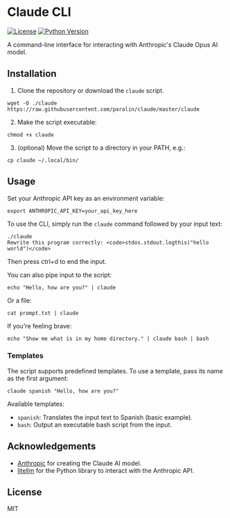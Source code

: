 # Claude CLI

[![License](https://img.shields.io/badge/license-MIT-blue.svg)](https://opensource.org/licenses/MIT)
[![Python Version](https://img.shields.io/badge/python-3.6%2B-blue)](https://www.python.org/downloads/)

A command-line interface for interacting with Anthropic's Claude Opus AI model.

## Installation

1. Clone the repository or download the `claude` script.

```
wget -O ./claude https://raw.githubusercontent.com/paralin/claude/master/claude
```

2. Make the script executable:

```
chmod +x claude
```

3. (optional) Move the script to a directory in your PATH, e.g.:

```
cp claude ~/.local/bin/
```

## Usage

Set your Anthropic API key as an environment variable:

```
export ANTHROPIC_API_KEY=your_api_key_here
```

To use the CLI, simply run the `claude` command followed by your input text:

```
./claude
Rewrite this program correctly: <code>stdos.stdout.logthis("hello world")</code>
```

Then press ctrl+d to end the input.

You can also pipe input to the script:

```
echo "Hello, how are you?" | claude
```

Or a file:

```
cat prompt.txt | claude
```

If you're feeling brave:

```
echo "Show me what is in my home directory." | claude bash | bash
```


### Templates

The script supports predefined templates. To use a template, pass its name as the first argument:

```
claude spanish "Hello, how are you?"
```

Available templates:

- `spanish`: Translates the input text to Spanish (basic example).
- `bash`: Output an executable bash script from the input.

## Acknowledgements

- [Anthropic](https://www.anthropic.com/) for creating the Claude AI model.
- [litellm](https://github.com/kaiokendev/litellm) for the Python library to interact with the Anthropic API.

## License

MIT
